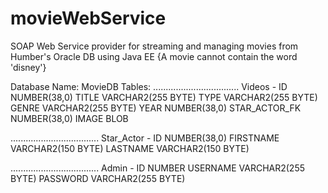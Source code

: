 # movieWebService
SOAP Web Service provider for streaming and managing movies from Humber's Oracle DB using Java EE
{A movie cannot contain the word 'disney'}


Database Name: MovieDB
Tables:
..................................
Videos - 
ID	NUMBER(38,0)
TITLE	VARCHAR2(255 BYTE)
TYPE	VARCHAR2(255 BYTE)
GENRE	VARCHAR2(255 BYTE)
YEAR	NUMBER(38,0)
STAR_ACTOR_FK	NUMBER(38,0)
IMAGE	BLOB

...................................
Star_Actor -
ID	NUMBER(38,0)
FIRSTNAME	VARCHAR2(150 BYTE)
LASTNAME	VARCHAR2(150 BYTE)

...................................
Admin -
ID	NUMBER
USERNAME	VARCHAR2(255 BYTE)
PASSWORD	VARCHAR2(255 BYTE)